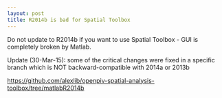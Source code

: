 ```yaml
---
layout: post
title: R2014b is bad for Spatial Toolbox
---
```



Do not update to R2014b if you want to use Spatial Toolbox - GUI is completely broken by Matlab. 


Update (30-Mar-15): some of the critical changes were fixed in a specific branch which is NOT backward-compatible with 2014a or 2013b

<https://github.com/alexlib/openpiv-spatial-analysis-toolbox/tree/matlabR2014b>
